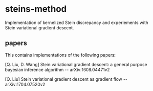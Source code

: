 # steins-method
Implementation of kernelized Stein discrepancy and experiements with Stein variational gradient descent.

## papers

This contains implementations of the following papers:

[Q. Liu, D. Wang] Stein variational gradient descent: a general purpose bayesian inference algorithm -- arXiv:1608.04471v2

[Q. Liu] Stein variational gradient descent as gradient flow -- arXiv:1704.07520v2